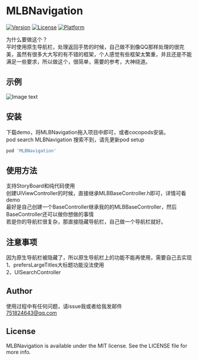 # MLBNavigation

[![Version](https://img.shields.io/cocoapods/v/MLBNavigation.svg?style=flat)](https://cocoapods.org/pods/MLBNavigation)
[![License](https://img.shields.io/cocoapods/l/MLBNavigation.svg?style=flat)](https://cocoapods.org/pods/MLBNavigation)
[![Platform](https://img.shields.io/cocoapods/p/MLBNavigation.svg?style=flat)](https://cocoapods.org/pods/MLBNavigation)  

为什么要做这个？  
平时使用原生导航栏，处理返回手势的时候，自己做不到像QQ那样处理的很完美，虽然有很多大大写的有不错的框架，个人感觉有些框架太繁重，并且还是不能满足一些要求，所以做这个，很简单，需要的参考，大神绕道。

## 示例

![Image text](https://github.com/longmaboy/MLBNavigation/blob/master/Example/111.gif)

## 安装

下载demo，将MLBNavigation拖入项目中即可，或者cocopods安装。  
pod search MLBNavigation 搜索不到，请先更新pod setup

```ruby
pod 'MLBNavigation'
```

## 使用方法

支持StoryBoard和纯代码使用  
创建UIViewController的时候，直接继承MLBBaseController.h即可，详情可看demo  
最好是自己创建一个BaseController继承我的的MLBBaseController，然后BaseController还可以做你想做的事情  
若是你的导航栏很复杂，那直接隐藏导航栏，自己做一个导航栏就好。

## 注意事项
因为原生导航栏被隐藏了，所以原生导航栏上的功能不能再使用，需要自己去实现  
1、prefersLargeTitles大标题功能没法使用  
2、UISearchController
 
## Author

使用过程中有任何问题，请issue我或者给我发邮件  
751824643@qq.com

## License

MLBNavigation is available under the MIT license. See the LICENSE file for more info.
